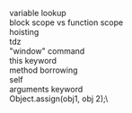 variable lookup\
block scope vs function scope\
hoisting\
tdz\
"window" command\
this keyword\
method borrowing\
self\
arguments keyword\
Object.assign(obj1, obj 2);\
